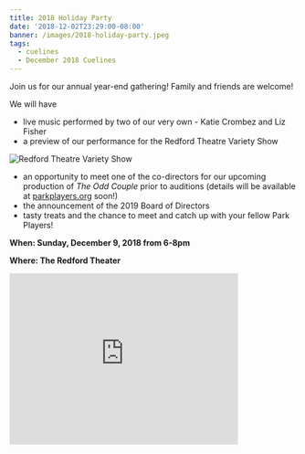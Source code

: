 ```yaml
---
title: 2018 Holiday Party
date: '2018-12-02T23:29:00-08:00'
banner: /images/2018-holiday-party.jpeg
tags:
  - cuelines
  - December 2018 Cuelines
---
```

Join us for our annual year-end gathering! Family and friends are welcome! 

<!-- more -->

We will have 

* live music performed by two of our very own - Katie Crombez and Liz Fisher
* a preview of our performance for the Redford Theatre Variety Show

![Redford Theatre Variety Show](/images/variety.jpeg)

* an opportunity to meet one of the co-directors for our upcoming production of _The Odd Couple_ prior to auditions (details will be available at [parkplayers.org](www.parkplayers.org) soon!)
* the announcement of the 2019 Board of Directors
* tasty treats and the chance to meet and catch up with your fellow Park Players!

**When: Sunday, December 9, 2018 from 6-8pm**

**Where: The Redford Theater**

<iframe src="https://www.google.com/maps/embed?pb=!1m18!1m12!1m3!1d2945.4854087772524!2d-83.25973648454188!3d42.417401679183136!2m3!1f0!2f0!3f0!3m2!1i1024!2i768!4f13.1!3m3!1m2!1s0x8824b5f1438d5123%3A0xa163fddbdc4a3abc!2sRedford+Theatre!5e0!3m2!1sen!2sus!4v1543808230482" width="400" height="300" frameborder="0" style="border:0" allowfullscreen></iframe>
